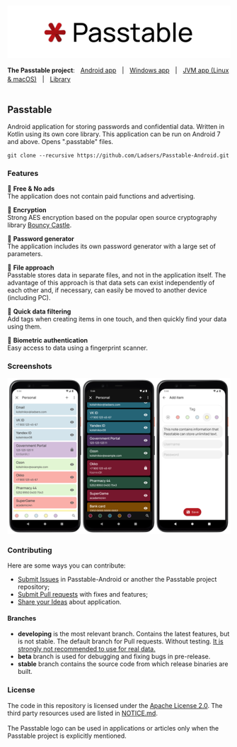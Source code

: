 ![cover](https://github.com/Ladsers/Passtable-Android/raw/developing/.github/readme/github_readme_cover.png)

**The Passtable project**:ㅤ<ins>Android app</ins>ㅤ|ㅤ[Windows app](https://github.com/Ladsers/Passtable-for-Windows)ㅤ|ㅤ[JVM app (Linux & macOS)](https://github.com/Ladsers/Passtable-JVM)ㅤ|ㅤ[Library](https://github.com/Ladsers/Passtable-Lib)
</br></br>


## Passtable
Android application for storing passwords and confidential data. Written in Kotlin using its own core library. This application can be run on Android 7 and above. Opens ".passtable" files.

```
git clone --recursive https://github.com/Ladsers/Passtable-Android.git
```

### Features
🔸 **Free & No ads** </br>
The application does not contain paid functions and advertising.

🔸 **Encryption** </br>
Strong AES encryption based on the popular open source cryptography library [Bouncy Castle](https://www.bouncycastle.org/).

🔸 **Password generator** </br>
The application includes its own password generator with a large set of parameters.

🔸 **File approach** </br>
Passtable stores data in separate files, and not in the application itself. The advantage of this approach is that data sets can exist independently of each other and, if necessary, can easily be moved to another device (including PC).

🔸 **Quick data filtering** </br>
Add tags when creating items in one touch, and then quickly find your data using them.

🔸 **Biometric authentication** </br>
Easy access to data using a fingerprint scanner.

### Screenshots
![screenshot](https://github.com/Ladsers/Passtable-Android/raw/developing/.github/readme/github_smartphone.png)

### Contributing
Here are some ways you can contribute:
+ [Submit Issues](https://github.com/Ladsers/Passtable-Android/issues/new/choose) in Passtable-Android or another the Passtable project repository;
+ [Submit Pull requests](https://github.com/Ladsers/Passtable-Android/pulls) with fixes and features;
+ [Share your Ideas](https://github.com/Ladsers/Passtable-Android/discussions/categories/ideas) about application.

#### Branches
+ **developing** is the most relevant branch. Contains the latest features, but is not stable. The default branch for Pull requests. Without testing. <ins>It is strongly not recommended to use for real data.</ins>
+ **beta** branch is used for debugging and fixing bugs in pre-release.
+ **stable** branch contains the source code from which release binaries are built.

### License
The code in this repository is licensed under the [Apache License 2.0](https://github.com/Ladsers/Passtable-Android/blob/developing/LICENSE.md). The third party resources used are listed in [NOTICE.md](https://github.com/Ladsers/Passtable-Android/blob/developing/NOTICE.md).
</br></br>
The Passtable logo can be used in applications or articles only when the Passtable project is explicitly mentioned.

